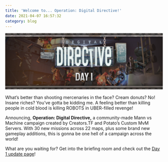 ```yaml
---
title: 'Welcome to... Operation: Digital Directive!'
date: 2021-04-07 16:57:32
category: blog
---
```


<a class="no-anim-underline" href='/digitaldirective' target='_blank'><img alt="digital directive: day 1" src="/cdn/assets/images/blogposts/96/dd1.jpg?=v1"/></a></br>

<p>What’s better than shooting mercenaries in the face? Cream donuts? No! Insane riches? You’ve gotta be kidding me. A feeling better than killing people in cold blood is killing ROBOTS in UBER-filled revenge!</p>

<p>Announcing, <b>Operation: Digital Directive,</b> a community-made Mann vs Machine campaign created by Creators.TF and Potato’s Custom MvM Servers. With 30 new missions across 22 maps, plus some brand new gameplay additions, this is gonna be one hell of a campaign across the world!</p>

<p>What are you waiting for? Get into the briefing room and check out the <a href='/digitaldirective' target='_blank'>Day 1 update page</a>!</p>
